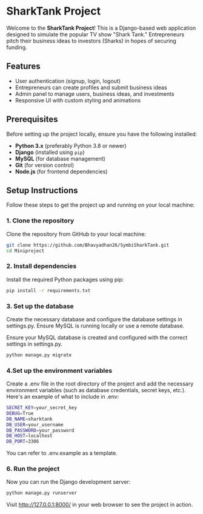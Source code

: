 # SharkTank Project

Welcome to the **SharkTank Project**! This is a Django-based web application designed to simulate the popular TV show "Shark Tank." Entrepreneurs pitch their business ideas to investors (Sharks) in hopes of securing funding.

## Features

- User authentication (signup, login, logout)
- Entrepreneurs can create profiles and submit business ideas
- Admin panel to manage users, business ideas, and investments
- Responsive UI with custom styling and animations

## Prerequisites

Before setting up the project locally, ensure you have the following installed:

- **Python 3.x** (preferably Python 3.8 or newer)
- **Django** (installed using `pip`)
- **MySQL** (for database management)
- **Git** (for version control)
- **Node.js** (for frontend dependencies)

## Setup Instructions

Follow these steps to get the project up and running on your local machine:

### 1. Clone the repository 
Clone the repository from GitHub to your local machine:

```bash
git clone https://github.com/Bhavyadhan26/SymbiSharkTank.git
cd Miniproject
```
### 2. Install dependencies
Install the required Python packages using pip:
```bash
pip install -r requirements.txt
```
### 3. Set up the database
Create the necessary database and configure the database settings in settings.py. Ensure MySQL is running locally or use a remote database.

Ensure your MySQL database is created and configured with the correct settings in settings.py.
```bash
python manage.py migrate
```
### 4.Set up the environment variables
Create a .env file in the root directory of the project and add the necessary environment variables (such as database credentials, secret keys, etc.). 
Here's an example of what to include in .env:


```bash
SECRET_KEY=your_secret_key
DEBUG=True
DB_NAME=sharktank
DB_USER=your_username
DB_PASSWORD=your_password
DB_HOST=localhost
DB_PORT=3306
```
You can refer to .env.example as a template.

### 6. Run the project
Now you can run the Django development server:

```bash
python manage.py runserver
```
Visit http://127.0.0.1:8000/ in your web browser to see the project in action.

